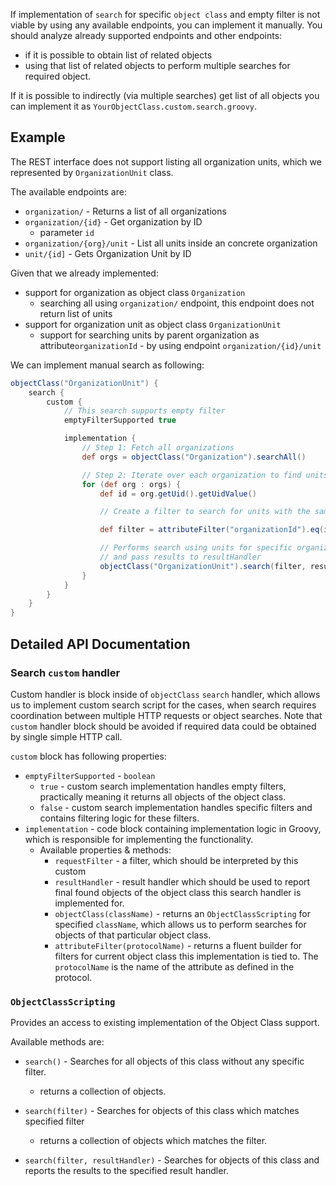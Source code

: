 If implementation of `search` for specific `object class` and  empty filter is not viable by using any available endpoints, you can implement it manually.
You should analyze already supported endpoints and other endpoints:

  - if it is possible to obtain list of related objects
  - using that list of related objects to perform multiple searches for required object.

If it is possible to indirectly (via multiple searches) get list of all objects you can implement it as
`YourObjectClass.custom.search.groovy`.


## Example

The REST interface does not support listing all organization units, which we represented by
`OrganizationUnit` class.

The available endpoints are:
* `organization/` - Returns a list of all organizations
* `organization/{id}` - Get organization by ID
    * parameter `id`
* `organization/{org}/unit` - List all units inside an concrete organization
* `unit/{id]` - Gets Organization Unit by ID

Given that we already implemented:
* support for organization as object class `Organization`
    * searching all using `organization/` endpoint, this endpoint does not return list of units
* support for organization unit as object class `OrganizationUnit`
    * support for searching units by parent organization as attribute`organizationId` - by using endpoint `organization/{id}/unit`

We can implement manual search as following:

```groovy
objectClass("OrganizationUnit") {
    search {
        custom {
            // This search supports empty filter
            emptyFilterSupported true

            implementation {
                // Step 1: Fetch all organizations
                def orgs = objectClass("Organization").searchAll()

                // Step 2: Iterate over each organization to find units
                for (def org : orgs) {
                    def id = org.getUid().getUidValue()

                    // Create a filter to search for units with the same organization ID

                    def filter = attributeFilter("organizationId").eq(id)

                    // Performs search using units for specific organization
                    // and pass results to resultHandler
                    objectClass("OrganizationUnit").search(filter, resultHandler)
                }
            }
        }
    }
}
```

## Detailed API Documentation

### Search `custom` handler

Custom handler is block inside of `objectClass` `search` handler, which allows us to implement custom search script for the cases, when search requires coordination between multiple HTTP requests or object searches.
Note that `custom` handler block should be avoided if required data could be obtained by single simple HTTP call.

`custom` block has following properties:

* `emptyFilterSupported` - `boolean`
   * `true` - custom search implementation handles empty filters, practically meaning it returns all objects of the object class.
   * `false` - custom search implementation handles specific filters and contains filtering logic for these filters.
* `implementation` - code block containing implementation logic in Groovy, which is responsible for implementing the functionality.
  * Available properties & methods:
    * `requestFilter` - a filter, which should be interpreted by this custom
    * `resultHandler` - result handler which should be used to report final found objects of the object class this search handler is implemented for.
    * `objectClass(className)` - returns an `ObjectClassScripting` for specified `className`, which allows us to perform searches for objects of that particular object class.
    * `attributeFilter(protocolName)` - returns a fluent builder for filters for current object class this implementation is tied to. The `protocolName` is the name of the attribute as defined in the protocol.

### `ObjectClassScripting`

Provides an access to existing implementation of the Object Class support.

Available methods are:

* `search()` - Searches for all objects of this class without any specific filter.
   * returns a collection of objects. 

* `search(filter)` - Searches for objects of this class which matches specified filter
   * returns a collection of objects which matches the filter.

* `search(filter, resultHandler)` - Searches for objects of this class and reports the results to the specified result handler.
